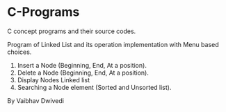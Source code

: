 # C-Programs
C concept programs and their source codes.

Program of Linked List and its operation implementation
with Menu based choices.
1. Insert a Node (Beginning, End, At a position).
2. Delete a Node (Beginning, End, At a position).
3. Display Nodes Linked list
4. Searching a Node element (Sorted and Unsorted list).


By Vaibhav Dwivedi
